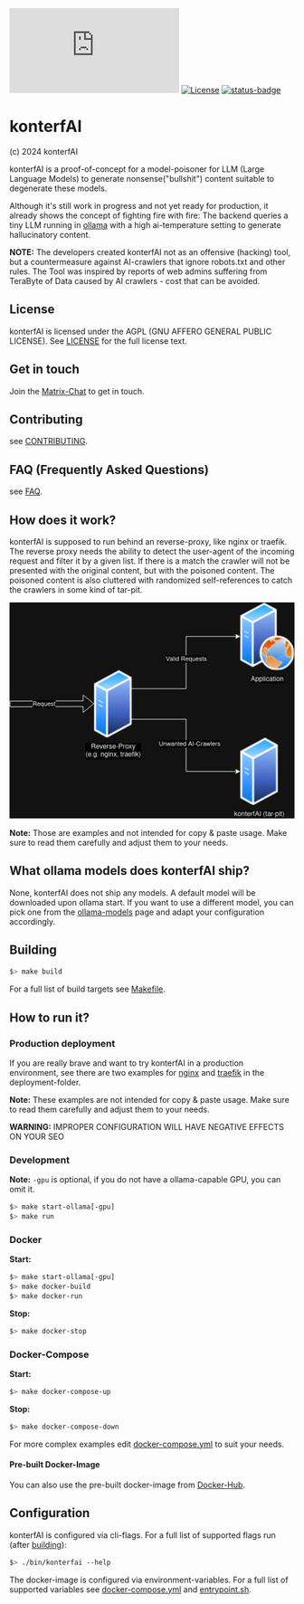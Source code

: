 [![Matrix](https://img.shields.io/matrix/konterfai%3Amatrix.org?logo=matrix)](https://app.element.io/#/room/#konterfai:matrix.org)
[![License](https://img.shields.io/badge/License-AGPL-v3.svg)](LICENSE)
[![status-badge](https://ci.codeberg.org/api/badges/13605/status.svg)](https://ci.codeberg.org/repos/13605)

# konterfAI

(c) 2024 konterfAI

konterfAI is a proof-of-concept for a model-poisoner for LLM (Large Language Models) to generate nonsense("bullshit") content suitable to degenerate these models.

Although it's still work in progress and not yet ready for production, it already shows the concept of fighting fire with fire: The backend queries a tiny
LLM running in [ollama](https://ollama.com/) with a high ai-temperature setting to generate hallucinatory content.

**NOTE:** The developers created konterfAI not as an offensive (hacking) tool, but a countermeasure against AI-crawlers that ignore robots.txt and other rules. The Tool was inspired by reports of web admins suffering from TeraByte of Data caused by AI crawlers - cost that can be avoided.

## License

konterfAI is licensed under the AGPL (GNU AFFERO GENERAL PUBLIC LICENSE). See [LICENSE](LICENSE) for the full license text.

## Get in touch

Join the [Matrix-Chat](https://app.element.io/#/room/#konterfai:matrix.org) to get in touch.

## Contributing

see [CONTRIBUTING](docs/contributing.md).

## FAQ (Frequently Asked Questions)

see [FAQ](docs/faq.md).

## How does it work?

konterfAI is supposed to run behind an reverse-proxy, like nginx or traefik.
The reverse proxy needs the ability to detect the user-agent of the incoming request and filter it by a given list.
If there is a match the crawler will not be presented with the original content, but with the poisoned content.
The poisoned content is also cluttered with randomized self-references to catch the crawlers in some kind of tar-pit.

![A diagram showing the basic concept of konterfAI](docs/img/how_it_works.png)

**Note:** Those are examples and not intended for copy & paste usage. Make sure to read them carefully and adjust them to your needs.

## What ollama models does konterfAI ship?

None, konterfAI does not ship any models. A default model will be downloaded upon ollama start.
If you want to use a different model, you can pick one from the [ollama-models](https://ollama.com/models) page and
adapt your configuration accordingly.

## Building

```bash
$> make build
```

For a full list of build targets see [Makefile](Makefile).

## How to run it?

### Production deployment

If you are really brave and want to try konterfAI in a production environment, see there are two examples for
[nginx](deployments/nginx) and [traefik](deployments/traefik) in the deployment-folder.

**Note:** These examples are not intended for copy & paste usage.
Make sure to read them carefully and adjust them to your needs.

**WARNING:** IMPROPER CONFIGURATION WILL HAVE NEGATIVE EFFECTS ON YOUR SEO

### Development

**Note:** `-gpu` is optional, if you do not have a ollama-capable GPU, you can omit it.

```bash
$> make start-ollama[-gpu]
$> make run
```

### Docker

**Start:**

```bash
$> make start-ollama[-gpu]
$> make docker-build
$> make docker-run
```

**Stop:**

```bash
$> make docker-stop
```

### Docker-Compose

**Start:**

```bash
$> make docker-compose-up
```

**Stop:**

```bash
$> make docker-compose-down
```

For more complex examples edit [docker-compose.yml](docker-compose-dev.yml) to suit your needs.

#### Pre-built Docker-Image

You can also use the pre-built docker-image from [Docker-Hub](https://hub.docker.com/r/konterfai/konterfai).

## Configuration

konterfAI is configured via cli-flags. For a full list of supported flags run (after [building](#building)):

```bash
$> ./bin/konterfai --help
```

The docker-image is configured via environment-variables.
For a full list of supported variables see [docker-compose.yml](docker-compose-dev.yml) and [entrypoint.sh](entrypoint.sh).
